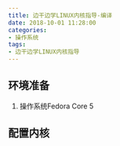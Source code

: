 ```yaml
---
title: 边干边学LINUX内核指导-编译
date: 2018-10-01 11:28:00
categories:
- 操作系统
tags:
- 边干边学LINUX内核指导
---
```

## 环境准备
1. 操作系统Fedora Core 5

## 配置内核
